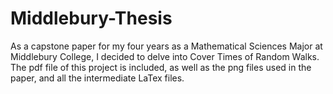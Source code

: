 # Middlebury-Thesis

As a capstone paper for my four years as a Mathematical Sciences Major at Middlebury College, I decided to delve into Cover Times of Random Walks. The pdf file of this project is included, as well as the png files used in the paper, and all the intermediate LaTex files.

